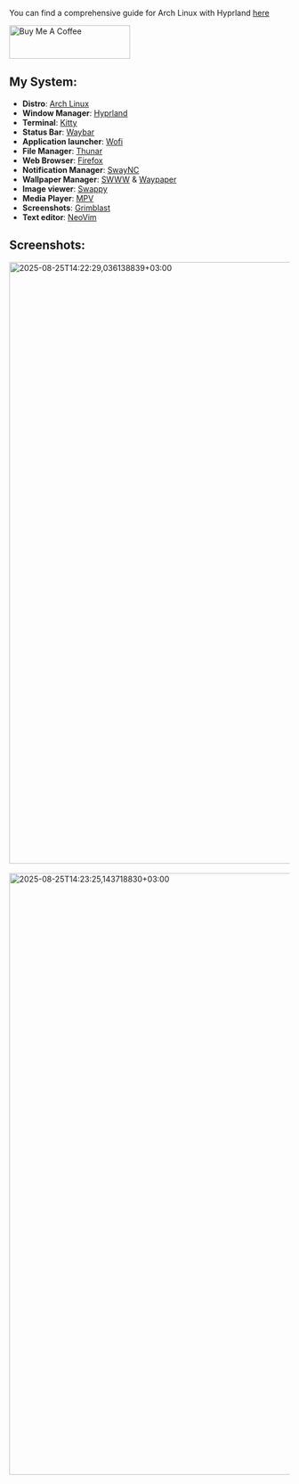 You can find a comprehensive guide for Arch Linux with Hyprland [here](https://sudostart.com/arch-linux-guide/)

<a href="https://www.buymeacoffee.com/abdalrahman" target="_blank"><img src="https://cdn.buymeacoffee.com/buttons/v2/default-yellow.png" alt="Buy Me A Coffee" style="height: 60px !important;width: 217px !important;" ></a>

## My System:
- **Distro**: [Arch Linux](https://archlinux.org/)
- **Window Manager**: [Hyprland](https://github.com/hyprwm/Hyprland)
- **Terminal**: [Kitty](https://github.com/kovidgoyal/kitty)
- **Status Bar**: [Waybar](https://github.com/Alexays/Waybar)
- **Application launcher**: [Wofi](https://hg.sr.ht/~scoopta/wofi)
- **File Manager**: [Thunar](https://gitlab.xfce.org/xfce/thunar)
- **Web Browser**: [Firefox](https://www.firefox.com/en-US/)
- **Notification Manager**: [SwayNC](https://github.com/ErikReider/SwayNotificationCenter)
- **Wallpaper Manager**: [SWWW](https://github.com/LGFae/swww) & [Waypaper](https://github.com/anufrievroman/waypaper)
- **Image viewer**: [Swappy](https://github.com/jtheoof/swappy)
- **Media Player**: [MPV](https://github.com/mpv-player/mpv)
- **Screenshots**: [Grimblast](https://github.com/hyprwm/contrib/tree/main/grimblast)
- **Text editor**: [NeoVim](https://neovim.io/)

## Screenshots:
<img width="1920" height="1080" alt="2025-08-25T14:22:29,036138839+03:00" src="https://github.com/user-attachments/assets/4cc32c52-d51e-4f39-890d-6cf9c8b4b511" />
<br><br>
<img width="1920" height="1080" alt="2025-08-25T14:23:25,143718830+03:00" src="https://github.com/user-attachments/assets/a488492d-1061-4dea-925b-dcb26ac9c547" />
